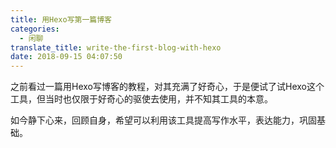 ```yaml
---
title: 用Hexo写第一篇博客
categories:
  - 闲聊
translate_title: write-the-first-blog-with-hexo
date: 2018-09-15 04:07:50
---
```


之前看过一篇用Hexo写博客的教程，对其充满了好奇心，于是便试了试Hexo这个工具，但当时也仅限于好奇心的驱使去使用，并不知其工具的本意。

如今静下心来，回顾自身，希望可以利用该工具提高写作水平，表达能力，巩固基础。